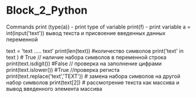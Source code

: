 # Block_2_Python

Commands
print (type(a)) - print type of variable
print(f) - print variable
a = int(input('text')) вывод текста и присвоение введенных данных переменной


text = 'text ..... text'
print(len(text))  #количество символов
print('text' in text ) # True // наличие набора символов в переменной строка
print(text.isdigit()) #False // проверка на заполнение цифрами
print(text.islower()) #True //проверка региста
print(text.replace('text','TEXT')) # замена набора символов на другой набор символов
print(text[2]) # рассмотрение текста как массива и вывод введенного элемента массива

